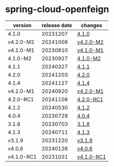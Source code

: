# spring-cloud-openfeign	


|version|release date|changes|
|---|---|---|
|4.1.0|20231207|[4.1.0](./4.1.0-20231207.md)|
|v4.2.0-M2|20241008|[v4.2.0-M2](./v4.2.0-M2-20241008.md)|
|v4.1.0-M1|20230810|[v4.1.0-M1](./v4.1.0-M1-20230810.md)|
|4.1.0-M2|20230927|[4.1.0-M2](./4.1.0-M2-20230927.md)|
|4.1.1|20240327|[4.1.1](./4.1.1-20240327.md)|
|4.2.0|20241203|[4.2.0](./4.2.0-20241203.md)|
|4.1.4|20241127|[4.1.4](./4.1.4-20241127.md)|
|v4.2.0-M1|20240820|[v4.2.0-M1](./v4.2.0-M1-20240820.md)|
|4.2.0-RC1|20241108|[4.2.0-RC1](./4.2.0-RC1-20241108.md)|
|4.1.2|20240530|[4.1.2](./4.1.2-20240530.md)|
|4.0.4|20230728|[4.0.4](./4.0.4-20230728.md)|
|3.1.8|20230703|[3.1.8](./3.1.8-20230703.md)|
|4.1.3|20240711|[4.1.3](./4.1.3-20240711.md)|
|v3.1.9|20231220|[v3.1.9](./v3.1.9-20231220.md)|
|v4.0.6|20240126|[v4.0.6](./v4.0.6-20240126.md)|
|v4.1.0-RC1|20231031|[v4.1.0-RC1](./v4.1.0-RC1-20231031.md)|
